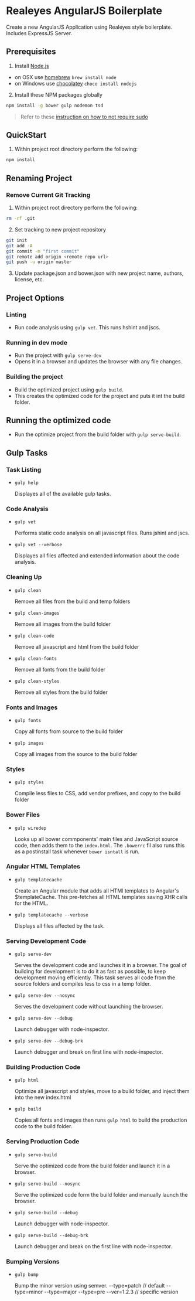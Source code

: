# Realeyes AngularJS Boilerplate

Create a new AngularJS Application using Realeyes style boilerplate. Includes ExpressJS Server.

## Prerequisites

1. Install [Node.js](http://nodejs.org)

- on OSX use [homebrew](http://brew.sh) `brew install node`
- on Windows use [chocolatey](https://chocolatey.org) `choco install nodejs`

2. Install these NPM packages globally

```bash
npm install -g bower gulp nodemon tsd
```

>Refer to these [instruction on how to not require sudo](https://github.com/sindresorhus/guides/blob/master/npm-global-without-sudo.md)

## QuickStart

1. Within project root directory perform the following:

```bash
npm install
```

## Renaming Project

### Remove Current Git Tracking

1. Within project root directory perform the following:

```bash
rm -rf .git
```

2. Set tracking to new project repository

```bash
git init
git add -A
git commit -m "first commit"
git remote add origin <remote repo url>
git push -u origin master
```

3. Update package.json and bower.json with new project name, authors, license, etc.

## Project Options

### Linting

- Run code analysis using `gulp vet`. This runs hshint and jscs.

### Running in dev mode

- Run the project with `gulp serve-dev`
- Opens it in a browser and updates the browser with any file changes.

### Building the project

- Build the optimized project using `gulp build`.
- This creates the optimized code for the project and puts it int the build folder.

## Running the optimized code

- Run the optimize project from the build folder with `gulp serve-build`.

## Gulp Tasks

### Task Listing

- `gulp help`

    Displayes all of the available gulp tasks.

### Code Analysis

- `gulp vet`

    Performs static code analysis on all javascript files. Runs jshint and jscs.
- `gulp vet --verbose`

    Displayes all files affected and extended information about the code analysis.

### Cleaning Up

- `gulp clean`

    Remove all files from the build and temp folders
- `gulp clean-images`

    Remove all images from the build folder
- `gulp clean-code`

    Remove all javascript and html from the build folder
- `gulp clean-fonts`

    Remove all fonts from the build folder
- `gulp clean-styles`

    Remove all styles from the build folder

### Fonts and Images

- `gulp fonts`

    Copy all fonts from source to the build folder
- `gulp images`

    Copy all images from the source to the build folder

### Styles

- `gulp styles`

    Compile less files to CSS, add vendor prefixes, and copy to the build folder

### Bower Files

- `gulp wiredep`

    Looks up all bower commponents' main files and JavaScript source code, then adds them to the `index.html`.
    The `.bowerrc` fil also runs this as a postinstall task whenever `bower isntall` is run.

### Angular HTML Templates

- `gulp templatecache`

    Create an Angular module that adds all HTMl templates to Angular's $templateCache. This pre-fetches all HTML templates saving XHR calls for the HTML.
- `gulp templatecache --verbose`

    Displays all files affected by the task.

### Serving Development Code

- `gulp serve-dev`

    Serves the development code and launches it in a browser. The goal of building for development is to do it as fast as possible, to keep development moving efficiently. This task serves all code from the source folders and compiles less to css in a temp folder.
- `gulp serve-dev --nosync`

    Serves the development code without launching the browser.
- `gulp serve-dev --debug`

    Launch debugger with node-inspector.
- `gulp serve-dev --debug-brk`

    Launch debugger and break on first line with node-inspector.

### Building Production Code

- `gulp html`

    Optimize all javascript and styles, move to a build folder, and inject them into the new index.html
- `gulp build`

    Copies all fonts and images then runs `gulp html` to build the production code to the build folder.

### Serving Production Code

- `gulp serve-build`

    Serve the optimized code from the build folder and launch it in a browser.
- `gulp serve-build --nosync`

    Serve the optimized code form the build folder and manually launch the browser.
- `gulp serve-build --debug`

    Launch debugger with node-inspector.
- `gulp serve-build --debug-brk`

    Launch debugger and break on the first line with node-inspector.

### Bumping Versions

- `gulp bump`

    Bump the minor version using semver.
    --type=patch // default
    --type=minor
    --type=major
    --type=pre
    --ver=1.2.3 // specific version
